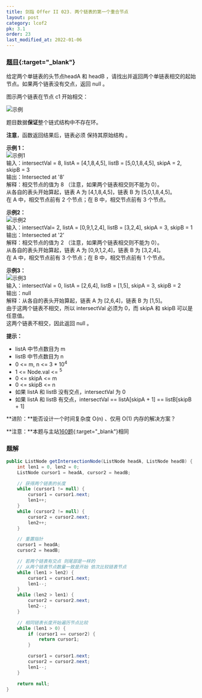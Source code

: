 ```yaml
---
title: 剑指 Offer II 023. 两个链表的第一个重合节点
layout: post
category: lcof2
pk: 3.1
order: 23
last_modified_at: 2022-01-06
---
```


### [题目](https://leetcode-cn.com/problems/3u1WK4/){:target="_blank"}

给定两个单链表的头节点headA 和 headB ，请找出并返回两个单链表相交的起始节点。如果两个链表没有交点，返回 null 。

图示两个链表在节点 c1 开始相交：

![示例](https://cdn.jsdelivr.net/gh/PasseRR/JavaLeetCode/docs/assets/3/023/160_example_3.png)

题目数据**保证**整个链式结构中不存在环。

**注意**，函数返回结果后，链表必须 保持其原始结构 。

**示例 1：**  
![示例1](https://cdn.jsdelivr.net/gh/PasseRR/JavaLeetCode/docs/assets/3/023/160_example_1.png)  
输入：intersectVal = 8, listA = [4,1,8,4,5], listB = [5,0,1,8,4,5], skipA = 2, skipB = 3  
输出：Intersected at '8'  
解释：相交节点的值为 8 （注意，如果两个链表相交则不能为 0）。  
从各自的表头开始算起，链表 A 为 [4,1,8,4,5]，链表 B 为 [5,0,1,8,4,5]。  
在 A 中，相交节点前有 2 个节点；在 B 中，相交节点前有 3 个节点。

**示例2：**  
![示例2](https://cdn.jsdelivr.net/gh/PasseRR/JavaLeetCode/docs/assets/3/023/160_example_2.png)  
输入：intersectVal= 2, listA = [0,9,1,2,4], listB = [3,2,4], skipA = 3, skipB = 1  
输出：Intersected at '2'  
解释：相交节点的值为 2 （注意，如果两个链表相交则不能为 0）。  
从各自的表头开始算起，链表 A 为 [0,9,1,2,4]，链表 B 为 [3,2,4]。  
在 A 中，相交节点前有 3 个节点；在 B 中，相交节点前有 1 个节点。

**示例3：**  
![示例3](https://cdn.jsdelivr.net/gh/PasseRR/JavaLeetCode/docs/assets/3/023/160_example_3.png)  
输入：intersectVal = 0, listA = [2,6,4], listB = [1,5], skipA = 3, skipB = 2  
输出：null  
解释：从各自的表头开始算起，链表 A 为 [2,6,4]，链表 B 为 [1,5]。  
由于这两个链表不相交，所以 intersectVal 必须为 0，而 skipA 和 skipB 可以是任意值。  
这两个链表不相交，因此返回 null 。

**提示：**
- listA 中节点数目为 m
- listB 中节点数目为 n
- 0 <= m, n <= 3 * 10<sup>4</sup>
- 1 <= Node.val <= <sup>5</sup>
- 0 <= skipA <= m
- 0 <= skipB <= n
- 如果 listA 和 listB 没有交点，intersectVal 为 0
- 如果 listA 和 listB 有交点，intersectVal == listA[skipA + 1] == listB[skipB + 1]


**进阶：**能否设计一个时间复杂度 O(n) 、仅用 O(1) 内存的解决方案？

**注意：**本题与主站[160题](https://leetcode-cn.com/problems/intersection-of-two-linked-lists/){:target="_blank"}相同

### 题解

```java
public ListNode getIntersectionNode(ListNode headA, ListNode headB) {
    int len1 = 0, len2 = 0;
    ListNode cursor1 = headA, cursor2 = headB;

    // 获得两个链表的长度
    while (cursor1 != null) {
        cursor1 = cursor1.next;
        len1++;
    }
    while (cursor2 != null) {
        cursor2 = cursor2.next;
        len2++;
    }

    // 重置指针
    cursor1 = headA;
    cursor2 = headB;

    // 若两个链表有交点 则尾部是一样的
    // 从两个链表节点数量一致是开始 依次比较链表节点
    while (len1 > len2) {
        cursor1 = cursor1.next;
        len1--;
    }
    while (len2 > len1) {
        cursor2 = cursor2.next;
        len2--;
    }

    // 相同链表长度开始遍历节点比较
    while (len1 > 0) {
        if (cursor1 == cursor2) {
            return cursor1;
        }

        cursor1 = cursor1.next;
        cursor2 = cursor2.next;
        len1--;
    }

    return null;
}
```